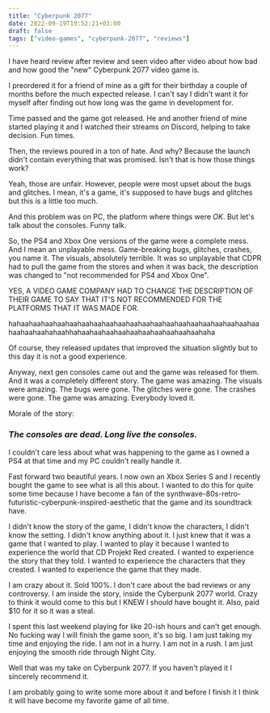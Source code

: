 ```yaml
---
title: "Cyberpunk 2077"
date: 2022-09-19T19:52:21+03:00
draft: false
tags: ["video-games", "cyberpunk-2077", "reviews"]
---
```


I have heard review after review and seen video after video about how bad and how good the "new" Cyberpunk 2077 video game is.  

I preordered it for a friend of mine as a gift for their birthday a couple of months before the much expected release. I can't say I didn't want it for myself after finding out how long was the game in development for.

Time passed and the game got released. He and another friend of mine started playing it and I watched their streams on Discord, helping to take decision. Fun times.

Then, the reviews poured in a ton of hate. And why? Because the launch didn't contain everything that was promised. Isn't that is how those things work?  

Yeah, those are unfair. However, people were most upset about the bugs and glitches. I mean, it's a game, it's supposed to have bugs and glitches but this is a little too much.  

And this problem was on PC, the platform where things were *OK*. But let's talk about the consoles. Funny talk.  

So, the PS4 and Xbox One versions of the game were a complete mess. And I mean an unplayable mess. Game-breaking bugs, glitches, crashes, you name it. The visuals, absolutely terrible. It was so unplayable that CDPR had to pull the game from the stores and when it was back, the description was changed to "not recommended for PS4 and Xbox One". 

YES, A VIDEO GAME COMPANY HAD TO CHANGE THE DESCRIPTION OF THEIR GAME TO SAY THAT IT'S NOT RECOMMENDED FOR THE PLATFORMS THAT IT WAS MADE FOR.

hahaahaahaahaahaahaahaahaahaahaahaahaahaahaahaahaahaahaahaahaahaahaahaahahaahhahaahaahaahaahaahaahaahaahaahaahaha

Of course, they released updates that improved the situation slightly but to this day it is not a good experience.

Anyway, next gen consoles came out and the game was released for them. And it was a completely different story. The game was amazing. The visuals were amazing. The bugs were gone. The glitches were gone. The crashes were gone. The game was amazing. Everybody loved it. 

Morale of the story: 
### *The consoles are dead. Long live the consoles.*  

I couldn't care less about what was happening to the game as I owned a PS4 at that time and my PC couldn't really handle it. 

Fast forward two beautiful years. I now own an Xbox Series S and I recently bought the game to see what is all this about. I wanted to do this for quite some time because I have become a fan of the synthwave-80s-retro-futuristic-cyberpunk-inspired-aesthetic that the game and its soundtrack have.

I didn't know the story of the game, I didn't know the characters, I didn't know the setting. I didn't know anything about it. I just knew that it was a game that I wanted to play. I wanted to play it because I wanted to experience the world that CD Projekt Red created. I wanted to experience the story that they told. I wanted to experience the characters that they created. I wanted to experience the game that they made.

I am crazy about it. Sold 100%. I don't care about the bad reviews or any controversy. I am inside the story, inside the Cyberpunk 2077 world. Crazy to think it would come to this but I KNEW I should have bought it. Also, paid $10 for it so it was a steal.

I spent this last weekend playing for like 20-ish hours and can't get enough. No fucking way I will finish the game soon, it's so big. I am just taking my time and enjoying the ride. I am not in a hurry. I am not in a rush. I am just enjoying the smooth ride through Night City.  

Well that was my take on Cyberpunk 2077. If you haven't played it I sincerely recommend it.  

I am probably going to write some more about it and before I finish it I think it will have become my favorite game of all time. 